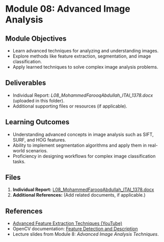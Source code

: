# Module 08: Advanced Image Analysis

## **Module Objectives**
- Learn advanced techniques for analyzing and understanding images.
- Explore methods like feature extraction, segmentation, and image classification.
- Apply learned techniques to solve complex image analysis problems.

## **Deliverables**
- Individual Report: *L08_MohammedFarooqAbdullah_ITAI_1378.docx* (uploaded in this folder).
- Additional supporting files or resources (if applicable).

## **Learning Outcomes**
- Understanding advanced concepts in image analysis such as SIFT, SURF, and HOG features.
- Ability to implement segmentation algorithms and apply them in real-world scenarios.
- Proficiency in designing workflows for complex image classification tasks.

## **Files**
1. **Individual Report:** [L08_MohammedFarooqAbdullah_ITAI_1378.docx](./L08_MohammedFarooqAbdullah_ITAI_1378.docx)
2. **Additional References:** (Add related documents, if applicable.)

## **References**
- [Advanced Feature Extraction Techniques (YouTube)](https://www.youtube.com/...)
- OpenCV documentation: [Feature Detection and Description](https://docs.opencv.org/...)
- Lecture slides from Module 8: *Advanced Image Analysis Techniques*.
